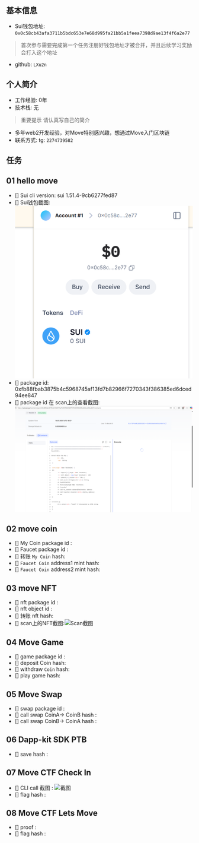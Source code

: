 ## 基本信息
- Sui钱包地址: `0x0c58cb43afa3711b5bdc653e7e68d995fa21bb5a1feea7398d9ae13f4f6a2e77`
> 首次参与需要完成第一个任务注册好钱包地址才被合并，并且后续学习奖励会打入这个地址
- github: `LXu2n`

## 个人简介
- 工作经验: 0年
- 技术栈: 无
> 重要提示 请认真写自己的简介
- 多年web2开发经验，对Move特别感兴趣，想通过Move入门区块链
- 联系方式: tg: `2274739582` 

## 任务

##   01 hello move  
- [] Sui cli version: sui 1.51.4-9cb6277fed87
- [] Sui钱包截图: ![Sui钱包截图](./images/1.png)
- [] package id: 0xfb88fbab3875b4c5968745af13fd7b82966f7270343f386385ed6dced94ee847
- [] package id 在 scan上的查看截图:![Scan截图](./images/2.png)

##   02 move coin
- [] My Coin package id : 
- [] Faucet package id : 
- [] 转账 `My Coin` hash:
- [] `Faucet Coin` address1 mint hash:
- [] `Faucet Coin` address2 mint hash:

##   03 move NFT
- [] nft package id :
- [] nft object id : 
- [] 转账 nft  hash:
- [] scan上的NFT截图:![Scan截图](./images/你的图片地址)

##   04 Move Game
- [] game package id :
- [] deposit Coin hash:
- [] withdraw `Coin` hash:
- [] play game hash:

##   05 Move Swap
- [] swap package id :
- [] call swap CoinA-> CoinB  hash :
- [] call swap CoinB-> CoinA  hash :

##   06 Dapp-kit SDK PTB
- [] save hash :

##   07 Move CTF Check In
- [] CLI call 截图 : ![截图](./images/你的图片地址)
- [] flag hash :

##   08 Move CTF Lets Move
- [] proof : 
- [] flag hash :

